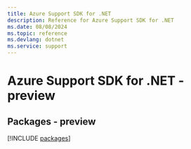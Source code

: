 ```yaml
---
title: Azure Support SDK for .NET
description: Reference for Azure Support SDK for .NET
ms.date: 08/08/2024
ms.topic: reference
ms.devlang: dotnet
ms.service: support
---
```

# Azure Support SDK for .NET - preview
## Packages - preview
[!INCLUDE [packages](support-index.md)]